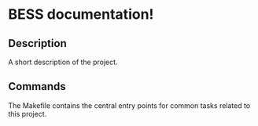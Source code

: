 # BESS documentation!

## Description

A short description of the project.

## Commands

The Makefile contains the central entry points for common tasks related to this project.

